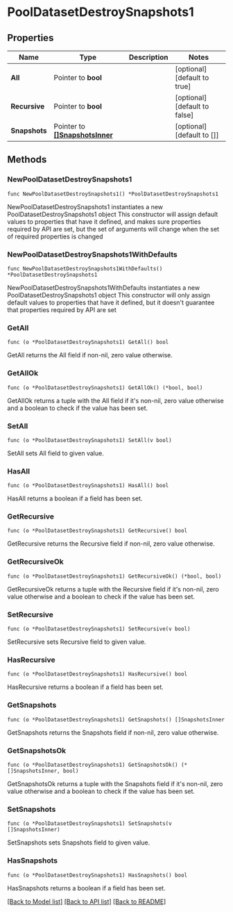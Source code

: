 # PoolDatasetDestroySnapshots1

## Properties

Name | Type | Description | Notes
------------ | ------------- | ------------- | -------------
**All** | Pointer to **bool** |  | [optional] [default to true]
**Recursive** | Pointer to **bool** |  | [optional] [default to false]
**Snapshots** | Pointer to [**[]SnapshotsInner**](SnapshotsInner.md) |  | [optional] [default to []]

## Methods

### NewPoolDatasetDestroySnapshots1

`func NewPoolDatasetDestroySnapshots1() *PoolDatasetDestroySnapshots1`

NewPoolDatasetDestroySnapshots1 instantiates a new PoolDatasetDestroySnapshots1 object
This constructor will assign default values to properties that have it defined,
and makes sure properties required by API are set, but the set of arguments
will change when the set of required properties is changed

### NewPoolDatasetDestroySnapshots1WithDefaults

`func NewPoolDatasetDestroySnapshots1WithDefaults() *PoolDatasetDestroySnapshots1`

NewPoolDatasetDestroySnapshots1WithDefaults instantiates a new PoolDatasetDestroySnapshots1 object
This constructor will only assign default values to properties that have it defined,
but it doesn't guarantee that properties required by API are set

### GetAll

`func (o *PoolDatasetDestroySnapshots1) GetAll() bool`

GetAll returns the All field if non-nil, zero value otherwise.

### GetAllOk

`func (o *PoolDatasetDestroySnapshots1) GetAllOk() (*bool, bool)`

GetAllOk returns a tuple with the All field if it's non-nil, zero value otherwise
and a boolean to check if the value has been set.

### SetAll

`func (o *PoolDatasetDestroySnapshots1) SetAll(v bool)`

SetAll sets All field to given value.

### HasAll

`func (o *PoolDatasetDestroySnapshots1) HasAll() bool`

HasAll returns a boolean if a field has been set.

### GetRecursive

`func (o *PoolDatasetDestroySnapshots1) GetRecursive() bool`

GetRecursive returns the Recursive field if non-nil, zero value otherwise.

### GetRecursiveOk

`func (o *PoolDatasetDestroySnapshots1) GetRecursiveOk() (*bool, bool)`

GetRecursiveOk returns a tuple with the Recursive field if it's non-nil, zero value otherwise
and a boolean to check if the value has been set.

### SetRecursive

`func (o *PoolDatasetDestroySnapshots1) SetRecursive(v bool)`

SetRecursive sets Recursive field to given value.

### HasRecursive

`func (o *PoolDatasetDestroySnapshots1) HasRecursive() bool`

HasRecursive returns a boolean if a field has been set.

### GetSnapshots

`func (o *PoolDatasetDestroySnapshots1) GetSnapshots() []SnapshotsInner`

GetSnapshots returns the Snapshots field if non-nil, zero value otherwise.

### GetSnapshotsOk

`func (o *PoolDatasetDestroySnapshots1) GetSnapshotsOk() (*[]SnapshotsInner, bool)`

GetSnapshotsOk returns a tuple with the Snapshots field if it's non-nil, zero value otherwise
and a boolean to check if the value has been set.

### SetSnapshots

`func (o *PoolDatasetDestroySnapshots1) SetSnapshots(v []SnapshotsInner)`

SetSnapshots sets Snapshots field to given value.

### HasSnapshots

`func (o *PoolDatasetDestroySnapshots1) HasSnapshots() bool`

HasSnapshots returns a boolean if a field has been set.


[[Back to Model list]](../README.md#documentation-for-models) [[Back to API list]](../README.md#documentation-for-api-endpoints) [[Back to README]](../README.md)


